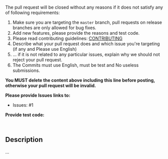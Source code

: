 The pull request will be closed without any reasons if it does not satisfy any of following requirements:

1. Make sure you are targeting the `master` branch, pull requests on release branches are only allowed for bug fixes.
2. Add new features, please provide the reasons and test code.
3. Please read contributing guidelines: [CONTRIBUTING](https://github.com/vcaesar/tcpp/blob/master/CONTRIBUTING.md)
4. Describe what your pull request does and which issue you're targeting (if any and Please use English)
5. ... if it is not related to any particular issues, explain why we should not reject your pull request.
6. The Commits must use English, must be test and No useless submissions.

**You MUST delete the content above including this line before posting, otherwise your pull request will be invalid.**

**Please provide Issues links to:**

- Issues: #1

**Provide test code:**

```Go
        
```
    
## Description

...
